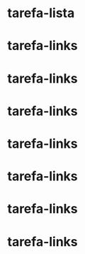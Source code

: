 # tarefa-lista
# tarefa-links
# tarefa-links
# tarefa-links
# tarefa-links
# tarefa-links
# tarefa-links
# tarefa-links
